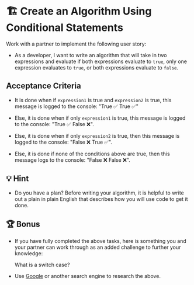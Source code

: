 # 🏗️ Create an Algorithm Using Conditional Statements

Work with a partner to implement the following user story:

* As a developer, I want to write an algorithm that will take in two expressions and evaluate if both expressions evaluate to `true`, only one expression evaluates to `true`, or both expressions evaluate to `false`.

## Acceptance Criteria

* It is done when if `expression1` is true and `expression2` is true, this message is logged to the console: "True ✅ True ✅"

* Else, it is done when if only `expression1` is true, this message is logged to the console: "True ✅ False ❌".

* Else, it is done when if only `expression2` is true, then this message is logged to the console: "False ❌ True ✅".

* Else, it is done if none of the conditions above are true, then this message logs to the console: "False ❌ False ❌".

## 💡 Hint

* Do you have a plan? Before writing your algorithm, it is helpful to write out a plain in plain English that describes how you will use code to get it done. 

## 🏆 Bonus

* If you have fully completed the above tasks, here is something you and your partner can work through as an added challenge to further your knowledge:

  What is a switch case? 

* Use [Google](https://www.google.com) or another search engine to research the above.
